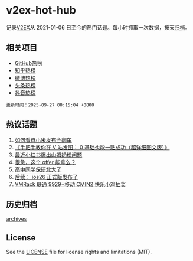 # v2ex-hot-hub

 记录[V2EX](https://www.v2ex.com/)从 2021-01-06 日至今的热门话题。每小时抓取一次数据，按天[归档](archives)。
 
 ## 相关项目

- [GitHub热榜](https://github.com/lonnyzhang423/github-hot-hub)
- [知乎热榜](https://github.com/lonnyzhang423/zhihu-hot-hub)
- [微博热榜](https://github.com/lonnyzhang423/weibo-hot-hub)
- [头条热榜](https://github.com/lonnyzhang423/toutiao-hot-hub)
- [抖音热榜](https://github.com/lonnyzhang423/douyin-hot-hub)


 `更新时间：2025-09-27 00:15:04 +0800`

## 热议话题

1. [如何看待小米发布会翻车](https://www.v2ex.com/t/1161896)
1. [《手把手教你在 V 站发图： 0 基础也能一贴成功（超详细图文版）》](https://www.v2ex.com/t/1161898)
1. [最近小红书爆出山姆奶粉问题](https://www.v2ex.com/t/1161914)
1. [很急，这个 offer 能拿么？](https://www.v2ex.com/t/1161908)
1. [高中同学保研北大了](https://www.v2ex.com/t/1161939)
1. [后续： ios26 正式版发布了](https://www.v2ex.com/t/1161911)
1. [VMRack 联通 9929+移动 CMIN2 快乐小鸡抽奖](https://www.v2ex.com/t/1161955)

## 历史归档

[archives](archives)

## License

See the [LICENSE](LICENSE) file for license rights and limitations (MIT).

